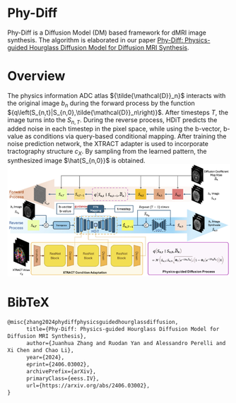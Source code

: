 # Phy-Diff
Phy-Diff is a Diffusion Model (DM) based framework for dMRI image synthesis. The algorithm is elaborated in our paper [Phy-Diff: Physics-guided Hourglass Diffusion Model for Diffusion MRI Synthesis](https://arxiv.org/abs/2406.03002).
# Overview
The physics information ADC atlas ${\tilde{\mathcal{D}}_n}$ interacts with the original image $b_n$ during the forward process by the function ${q\left(S_{n,t}|S_{n,0},\tilde{\mathcal{D}}_n\right)}$. After timesteps $T$, the image turns into the ${S_{n,T}}$. During the reverse process, HDiT predicts the added noise in each timestep in the pixel space, while using the b-vector, b-value as conditions via query-based conditional mapping. After training the noise prediction network, the XTRACT adapter is used to incorporate tractography structure $c_X$. By sampling from the learned pattern, the synthesized image $\hat{S_{n,0}}$ is obtained.
![Schematic diagram](https://github.com/Caewinix/Phy-Diff/blob/main/figures/architecture.png)
# BibTeX
```
@misc{zhang2024phydiffphysicsguidedhourglassdiffusion,
      title={Phy-Diff: Physics-guided Hourglass Diffusion Model for Diffusion MRI Synthesis}, 
      author={Juanhua Zhang and Ruodan Yan and Alessandro Perelli and Xi Chen and Chao Li},
      year={2024},
      eprint={2406.03002},
      archivePrefix={arXiv},
      primaryClass={eess.IV},
      url={https://arxiv.org/abs/2406.03002}, 
}
```

